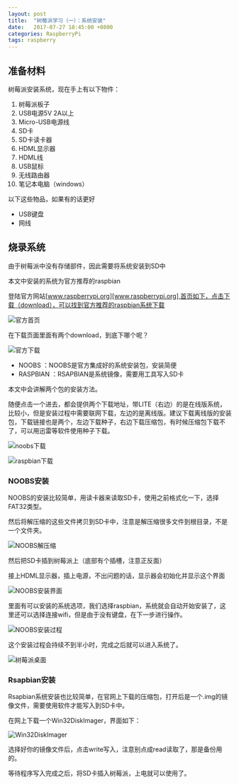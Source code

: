 ```yaml
---
layout: post
title:  "树莓派学习（一）：系统安装"
date:   2017-07-27 18:45:00 +0800
categories: RaspberryPi
tags: raspberry
---
```

## 准备材料
树莓派安装系统，现在手上有以下物件：
1. 树莓派板子
2. USB电源5V 2A以上
3. Micro-USB电源线
4. SD卡
5. SD卡读卡器
6. HDML显示器
7. HDML线
8. USB鼠标
9. 无线路由器
10. 笔记本电脑（windows）

以下这些物品，如果有的话更好

- USB键盘
- 网线 

## 烧录系统
由于树莓派中没有存储部件，因此需要将系统安装到SD中

本文中安装的系统为官方推荐的raspbian

登陆官方网站[www.raspberrypi.org][www.raspberrypi.org],首页如下，点击下载（download），可以找到官方推荐的raspbian系统下载

![官方首页][官方首页]

在下载页面里面有两个download，到底下哪个呢？

![官方下载][官方下载]

- NOOBS     ：NOOBS是官方集成好的系统安装包，安装简便
- RASPBIAN  ：RSAPBIAN是系统镜像，需要用工具写入SD卡

本文中会讲解两个包的安装方法。

随便点击一个进去，都会提供两个下载地址，带LITE（右边）的是在线版系统，比较小，但是安装过程中需要联网下载，左边的是离线版。建议下载离线版的安装包，下载链接也是两个，左边下载种子，右边下载压缩包，有时候压缩包下载不了，可以用迅雷等软件使用种子下载。

![noobs下载][noobs下载]

![raspbian下载][raspbian下载]

### NOOBS安装

NOOBS的安装比较简单，用读卡器来读取SD卡，使用之前格式化一下，选择FAT32类型。

然后将解压缩的这些文件拷贝到SD卡中，注意是解压缩很多文件到根目录，不是一个文件夹。

![NOOBS解压缩][NOOBS解压缩]

然后把SD卡插到树莓派上（底部有个插槽，注意正反面）

接上HDML显示器，插上电源，不出问题的话，显示器会初始化并显示这个界面

![NOOBS安装界面][NOOBS安装界面]

里面有可以安装的系统选项，我们选择raspbian，系统就会自动开始安装了，这里还可以选择连接wifi，但是由于没有键盘，在下一步进行操作。

![NOOBS安装过程][NOOBS安装过程]

这个安装过程会持续不到半小时，完成之后就可以进入系统了。

![树莓派桌面][树莓派桌面]

### Rsapbian安装
Rsapbian系统安装也比较简单，在官网上下载的压缩包，打开后是一个.img的镜像文件，需要使用软件才能写入到SD卡中。

在网上下载一个Win32DiskImager，界面如下：

![Win32DiskImager][Win32DiskImager]

选择好你的镜像文件后，点击write写入，注意别点成read读取了，那是备份用的。

等待程序写入完成之后，将SD卡插入树莓派，上电就可以使用了。

[www.raspberrypi.org]: https://www.raspberrypi.org/
[官方首页]: /assets/pic/2017-08-01/raspbianorg.jpg
[官方下载]: /assets/pic/2017-08-01/raspbianorgDownload.jpg
[noobs下载]: /assets/pic/2017-08-01/NOOBSdownload.jpg
[raspbian下载]: /assets/pic/2017-08-01/raspbianDownload.jpg
[NOOBS解压缩]: /assets/pic/2017-08-01/NOOBSRAR.jpg
[NOOBS安装界面]: /assets/pic/2017-08-01/install.jpg
[NOOBS安装过程]: /assets/pic/2017-08-01/installing.jpg
[树莓派桌面]: /assets/pic/2017-08-01/raspbianDesktop.jpg
[Win32DiskImager]: /assets/pic/2017-08-01/Win32DiskImager.jpg
